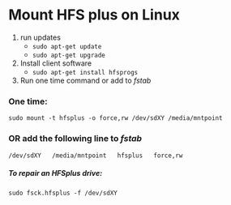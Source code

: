 # Mount HFS plus on Linux

1. run updates
	* `sudo apt-get update`
	* `sudo apt-get upgrade`
1. Install client software
	* `sudo apt-get install hfsprogs`
1. Run one time command or add to *fstab*

### One time:

	sudo mount -t hfsplus -o force,rw /dev/sdXY /media/mntpoint


### **OR** add the following line to *fstab*

	/dev/sdXY   /media/mntpoint   hfsplus   force,rw


##### To repair an HFSplus drive:

	sudo fsck.hfsplus -f /dev/sdXY


<!-- https://liquidat.wordpress.com/2007/10/15/short-tip-get-uuid-of-hard-disks/ - to get uuid for that method of mounting -->
